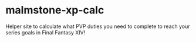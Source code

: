 # malmstone-xp-calc
Helper site to calculate what PVP duties you need to complete to reach your series goals in Final Fantasy XIV! 
